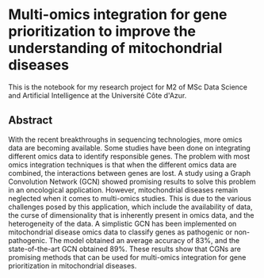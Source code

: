 # Multi-omics integration for gene prioritization to improve the understanding of mitochondrial diseases

This is the notebook for my research project for M2 of MSc Data Science and Artificial Intelligence at the Université Côte d'Azur.

## Abstract

With the recent breakthroughs in sequencing technologies, more omics data are becoming available.
Some studies have been done on integrating different omics data to identify responsible genes.
The problem with most omics integration techniques is that when the different omics data are combined, the interactions between genes are lost.
A study using a Graph Convolution Network (GCN) showed promising results to solve this problem in an oncological application.
However, mitochondrial diseases remain neglected when it comes to multi-omics studies.
This is due to the various challenges posed by this application, which include the availability of data, the curse of dimensionality that is inherently present in omics data, and the heterogeneity of the data.
A simplistic GCN has been implemented on mitochondrial disease omics data to classify genes as pathogenic or non-pathogenic.
The model obtained an average accuracy of 83\%, and the state-of-the-art GCN obtained 89\%.
These results show that CGNs are promising methods that can be used for multi-omics integration for gene prioritization in mitochondrial diseases.
